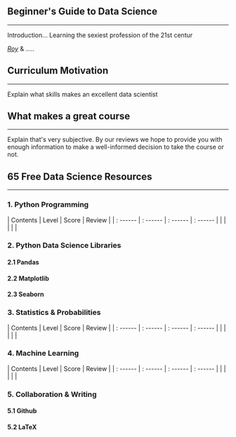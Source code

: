 ## Beginner's Guide to Data Science
--- 

Introduction...
Learning the sexiest profession of the 21st centur

*[Roy]()* & *.....*

## Curriculum Motivation
---
Explain what skills makes an excellent data scientist

## What makes a great course
---
Explain that's very subjective. By our reviews we hope to provide you with enough information to make a well-informed decision to take the course or not.

## 65 Free Data Science Resources
--- 

### 1. Python Programming

| Contents | Level | Score | Review |
| : ------ | : ------ | : ------ | : ------ | 
| | | | |


### 2. Python Data Science Libraries
#### 2.1 Pandas
#### 2.2 Matplotlib
#### 2.3 Seaborn

### 3. Statistics & Probabilities

| Contents | Level | Score | Review |
| : ------ | : ------ | : ------ | : ------ | 
| | | | |

### 4. Machine Learning

| Contents | Level | Score | Review |
| : ------ | : ------ | : ------ | : ------ | 
| | | | |

### 5. Collaboration & Writing
#### 5.1 Github
#### 5.2 LaTeX

